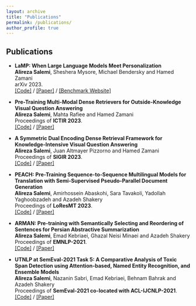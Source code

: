 ```yaml
---
layout: archive
title: "Publications"
permalink: /publications/
author_profile: true
---
```


## Publications

- **LaMP: When Large Language Models Meet Personalization** \
__Alireza Salemi__, Sheshera Mysore, Michael Bendersky and Hamed Zamani \
arXiv 2023. \
[\[Code\]](https://github.com/LaMP-Benchmark/LaMP) / [\[Paper\]](https://arxiv.org/abs/2304.11406) / [\[Benchmark Website\]](https://lamp-benchmark.github.io/)

- **Pre-Training Multi-Modal Dense Retrievers for Outside-Knowledge Visual Question Answering** \
__Alireza Salemi__, Mahta Rafiee and Hamed Zamani \
Proceedings of __ICTIR 2023__. \
[\[Code\]]() / [\[Paper\]]()

- **A Symmetric Dual Encoding Dense Retrieval Framework for Knowledge-Intensive Visual Question Answering** \
__Alireza Salemi__, Juan Altmayer Pizzorno and Hamed Zamani \
Proceedings of __SIGIR 2023__. \
[\[Code\]](https://github.com/alirezasalemi7/DEDR-MM-FiD/tree/main) / [\[Paper\]](https://arxiv.org/abs/2304.13649)

- **PEACH: Pre-Training Sequence-to-Sequence Multilingual Models for Translation with Semi-Supervised Pseudo-Parallel Document Generation** \
__Alireza Salemi__, Amirhossein Abaskohi, Sara Tavakoli, Yadollah Yaghoobzadeh and Azadeh Shakery \
Proceedings of __LoResMT 2023__. \
[\[Code\]](https://github.com/AmirAbaskohi/PEACH) / [\[Paper\]](https://aclanthology.org/2023.loresmt-1.3/)

- **ARMAN: Pre-training with Semantically Selecting and Reordering of Sentences for Persian Abstractive Summarization** \
__Alireza Salemi__, Emad Kebriaei, Ghazal Neisi Minaei and Azadeh Shakery \
Proceedings of __EMNLP-2021__. \
[\[Code\]](https://github.com/alirezasalemi7/ARMAN) / [\[Paper\]](https://arxiv.org/abs/2109.04098)
- **UTNLP at SemEval-2021 Task 5: A Comparative Analysis of Toxic Span Detection using Attention-based, Named Entity Recognition, and Ensemble Models** \
__Alireza Salemi__, Nazanin Sabri, Emad Kebriaei, Behnam Bahrak and Azadeh Shakery \
Proceedings of __SemEval-2021 co-located with ACL-IJCNLP-2021__. \
[\[Code\]](https://github.com/alirezasalemi7/SemEval2021-Toxic-Spans-Detection) / [\[Paper\]](https://aclanthology.org/2021.semeval-1.136/)  

